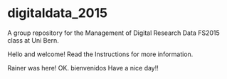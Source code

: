 # digitaldata_2015
A group repository for the Management of Digital Research Data FS2015 class
at Uni Bern.

Hello and welcome! Read the Instructions for more information.

Rainer was here!
OK.
bienvenidos
Have a nice day!!


